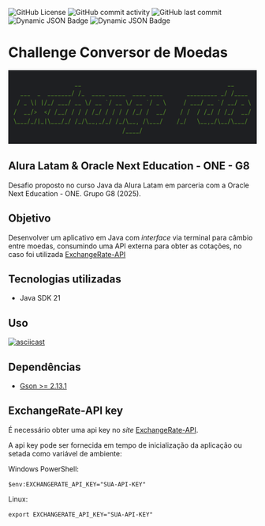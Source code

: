 ![GitHub License](https://img.shields.io/github/license/rrbotlab/challenge-conversor-de-moedas-one-g8)
![GitHub commit activity](https://img.shields.io/github/commit-activity/t/rrbotlab/challenge-conversor-de-moedas-one-g8)
![GitHub last commit](https://img.shields.io/github/last-commit/rrbotlab/challenge-conversor-de-moedas-one-g8)
![Dynamic JSON Badge](https://img.shields.io/badge/dynamic/json?url=https%3A%2F%2Fopen.er-api.com%2Fv6%2Flatest%2FUSD&query=%24.result&label=API%20Status)
![Dynamic JSON Badge](https://img.shields.io/badge/dynamic/json?url=https%3A%2F%2Fopen.er-api.com%2Fv6%2Flatest%2FUSD&query=%24.rates.BRL&label=USD%20%3E%3E%20BRL)


# Challenge Conversor de Moedas

![capa](/assets/images/capa.png)

## Alura Latam & Oracle Next Education - ONE - G8

Desafio proposto no curso Java da Alura Latam em parceria com a 
Oracle Next Education - ONE. Grupo G8 (2025).


## Objetivo

Desenvolver um aplicativo em Java com _interface_ via terminal para câmbio entre moedas, consumindo 
uma API externa para obter as cotações, no caso foi utilizada [ExchangeRate-API](https://www.exchangerate-api.com/)

## Tecnologias utilizadas

* Java SDK 21

## Uso

[![asciicast](https://asciinema.org/a/DKGUQg7zQaPZEvhcX1jdDOt2C.svg)](https://asciinema.org/a/DKGUQg7zQaPZEvhcX1jdDOt2C)

## Dependências

* [Gson >= 2.13.1](https://mvnrepository.com/artifact/com.google.code.gson/gson/2.13.1)

## ExchangeRate-API key

É necessário obter uma api key no _site_ [ExchangeRate-API](https://www.exchangerate-api.com/).

A api key pode ser fornecida em tempo de inicialização da aplicação ou setada como variável de 
ambiente:

Windows PowerShell:
```
$env:EXCHANGERATE_API_KEY="SUA-API-KEY"
```

Linux:
```
export EXCHANGERATE_API_KEY="SUA-API-KEY"
```

